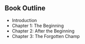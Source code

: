 ## Book Outline
- Introduction
- Chapter 1: The Beginning
- Chapter 2: After the Beginning
- Chapter 3: The Forgotten Champ